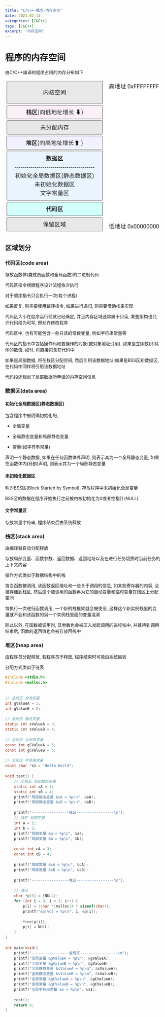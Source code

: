 ```yaml
---
title: "C/C++-概念-内存空间"
date: 2021-02-13
categories: [C&C++]
tags: [C&C++]
excerpt: "内存空间"
---
```


# 程序的内存空间

由C/C++编译的程序占用的内存分布如下

![](https://raw.githubusercontent.com/dmjcb/SelfImgur/main/202407070152_1.svg)

## 区域划分

### 代码区(code area)

存放函数体(类成员函数和全局函数)的二进制代码

代码区指令根据程序设计流程依次执行

对于顺序指令只会执行一次(每个进程)

如果反复, 则需要使用跳转指令, 如果进行递归, 则需要借助栈来实现

代码区大小在程序运行前就已经确定, 并且内存区域通常属于只读, 某些架构也允许代码段为可写, 即允许修改程序

代码区中, 也有可能包含一些只读的常数变量, 例如字符串常量等

代码区的指令中包括操作码和要操作的对象(或对象地址引用), 如果是立即数(即具体的数值, 如5), 将直接包含在代码中

如果是局部数据, 将在栈区分配空间, 然后引用该数据地址;如果是BSS区和数据区, 在代码中同样将引用该数据地址

代码段还规划了局部数据所申请的内存空间信息

### 数据区(data area)

#### 初始化全局数据区(静态数据区)

包含程序中被明确初始化的,

- 全局变量

- 全局静态变量和局部静态变量

- 常量(如字符串常量)

声明一个静态数据, 如果在任何函数体外声明, 则表示其为一个全局静态变量, 如果在函数体内(局部)声明, 则表示其为一个局部静态变量

#### 未初始化数据区

称为BSS区(Block Started by Symbol), 存放程序中未初始化全局变量

BSS区的数据在程序开始执行之前被内核初始化为0或者空指针(NULL)

#### 文字常量区

存放常量字符串, 程序结束后由系统释放

### 栈区(stack area)

由编译器自动分配释放

存放局部变量、函数参数、返回数据、返回地址以及在进行任务切换时当前任务的上下文内容

操作方式类似于数据结构中的栈

每当函数被调用, 该函数返回地址和一些关于调用的信息, 如某些寄存器的内容, 会被存储到栈区, 然后这个被调用的函数再为它的自动变量和临时变量在栈区上分配空间

每执行一次递归函数调用, 一个新的栈框架就会被使用, 这样这个新实例栈里的变量就不会和该函数的另一个实例栈里面的变量混淆

除此以外, 在函数被调用时, 其参数也会被压入发起调用的进程栈中, 并且待到调用结束后, 函数的返回值也会被存放回栈中

### 堆区(heap area)

由程序员分配释放, 若程序员不释放, 程序结束时可能由系统回收

分配方式类似于链表

```c
#include <stdio.h>
#include <malloc.h>


// 全局区 全局变量
int gValueA = 1;
int gValueB = 2;

// 全局区 静态变量
static int sValueA = 3;
static int sValueB = 4;

// 全局区 全局常变量
const int gCValueA = 5;
const int gCValueB = 6;

// 全局区 字符串常量
const char *s1 = "Hello World";

void test() {
    // 全局区 局部静态变量
    static int sA = 3;
    static int sB = 4;
    printf("局部静态变量 &sA = %p\n", &sA);
    printf("局部静态变量 &sB = %p\n", &sB);

    printf("-----------------栈区-----------------\n");
    // 栈区 局部变量
    int a = 1;
    int b = 2;
    printf("局部变量 &a = %p\n", &a);
    printf("局部变量 &b = %p\n", &b);

    const int cA = 3;
    const int cB = 4;

    printf("局部常量 &cA = %p\n", &cA);
    printf("局部常量 &cB = %p\n", &cB);

    printf("-----------------堆区-----------------\n");

    // 堆区
    char *p[3] = {NULL};
    for (int i = 0; i < 3; i++) {
        p[i] = (char *)malloc(4 * sizeof(char));
        printf("&p[%d] = %p\n", i, &p[i]);

        free(p[i]);
        p[i] = NULL;
    }
}

int main(void){
    printf("-----------------全局区-----------------\n");
    printf("全局变量 &gValueA = %p\n", &gValueA);
    printf("全局变量 &gValueB = %p\n", &gValueB);
    printf("全局静态变量 &sValueA = %p\n", &sValueA);
    printf("全局静态变量 &sValueB = %p\n", &sValueB);
    printf("全局常量 &gCValueA = %p\n", &gCValueA);
    printf("全局常量 &gCValueB = %p\n", &gCValueB);
    printf("全局字符串常量 &s = %p\n", &s1);

    test();
    return 0;
}
```
